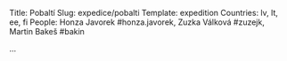 Title: Pobaltí
Slug: expedice/pobalti
Template: expedition
Countries: lv, lt, ee, fi
People: Honza Javorek #honza.javorek, Zuzka Válková #zuzejk, Martin Bakeš #bakin

...